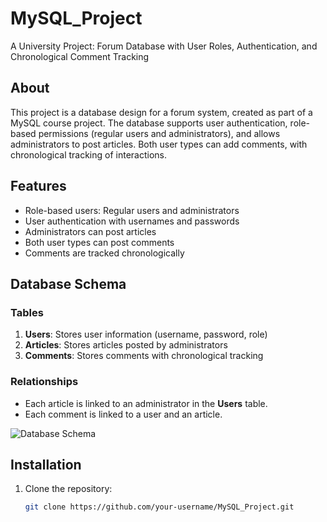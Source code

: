 # MySQL_Project
A University Project: Forum Database with User Roles, Authentication, and Chronological Comment Tracking

## About
This project is a database design for a forum system, created as part of a MySQL course project. The database supports user authentication, role-based permissions (regular users and administrators), and allows administrators to post articles. Both user types can add comments, with chronological tracking of interactions.

## Features
- Role-based users: Regular users and administrators
- User authentication with usernames and passwords
- Administrators can post articles
- Both user types can post comments
- Comments are tracked chronologically

## Database Schema
### Tables
1. **Users**: Stores user information (username, password, role)
2. **Articles**: Stores articles posted by administrators
3. **Comments**: Stores comments with chronological tracking

### Relationships
- Each article is linked to an administrator in the **Users** table.
- Each comment is linked to a user and an article.

![Database Schema](link-to-schema-image)

## Installation
1. Clone the repository:
   ```bash
   git clone https://github.com/your-username/MySQL_Project.git

